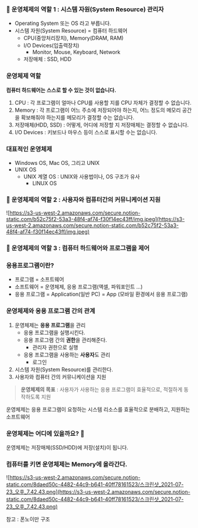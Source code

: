 ### 🎯 운영체제의 역할 1 : 시스템 자원(System Resource) 관리자

- Operating System 또는 OS 라고 부릅니다.
- 시스템 자원(System Resource) = 컴퓨터 하드웨어
    - CPU(중앙처리장치), Memory(DRAM, RAM)
    - I/O Devices(입출력장치)
        - Monitor, Mouse, Keyboard, Network
    - 저장매체 : SSD, HDD

### 운영체제 역할

**컴퓨터 하드웨어는 스스로 할 수 있는 것이 없습니다.** 

1. CPU : 각 프로그램이 얼마나 CPU를 사용할 지를 CPU 자체가 결정할 수 없습니다. 
2. Memory : 각 프로그램이 어느 주소에 저장되어야 하는지, 어느 정도의 메모리 공간을 확보해줘야 하는지를 메모리가 결정할 수는 없습니다. 
3. 저장매체(HDD, SSD) : 어떻게, 어디에 저장할 지 저장매체는 결정할 수 없습니다. 
4. I/O Devices : 키보드나 마우스 등이 스스로 표시할 수는 없습니다. 

### 대표적인 운영체제

- Windows OS, Mac OS, 그리고 UNIX
- UNIX OS
    - UNIX 계열 OS : UNIX와 사용법이나, OS 구조가 유사
        - LINUX OS

### 🎯 운영체제의 역할 2 : 사용자와 컴퓨터간의 커뮤니케이션 지원

![https://s3-us-west-2.amazonaws.com/secure.notion-static.com/b52c75f2-53a3-48f4-af74-f30f14ec43ff/img.jpeg](https://s3-us-west-2.amazonaws.com/secure.notion-static.com/b52c75f2-53a3-48f4-af74-f30f14ec43ff/img.jpeg)

### 🎯 운영체제의 역할 3 : 컴퓨터 하드웨어와 프로그램을 제어

### 응용프로그램이란?

- 프로그램 = 소프트웨어
- 소프트웨어 = 운영체제, 응용 프로그램(액셀, 파워포인트 ...)
- 응용 프로그램 = Application(일반 PC) = App (모바일 환경에서 응용 프로그램)

### 운영체제와 응용 프로그램 간의 관계

1. 운영체제는 **응용 프로그램**을 관리
    - 응용 프로그램을 실행시킨다.
    - 응용 프로그램 간의 **권한**을 관리해준다.
        - 관리자 권한으로 실행
    - 응용 프로그램을 사용하는 **사용자**도 관리
        - 로그인
2. 시스템 자원(System Resource)를 관리한다.
3. 사용자와 컴퓨터 간의 커뮤니케이션을 지원

> **운영체제의 목표** : 사용자가 사용하는 응용 프로그램이 효율적으로, 적절하게 동작하도록 지원

운영체제는 응용 프로그램이 요청하는 시스템 리소스를 효율적으로 분배하고, 지원하는 소프트웨어

### 운영체제는 어디에 있을까요? 👀

운영체제는 저장매체(SSD/HDD)에 저장(설치)이 됩니다. 

### 컴퓨터를 키면 운영체제는 Memory에 올라간다.

![https://s3-us-west-2.amazonaws.com/secure.notion-static.com/8daed50c-4482-44c9-b641-40ff78161523/스크린샷_2021-07-23_오후_7.42.43.png](https://s3-us-west-2.amazonaws.com/secure.notion-static.com/8daed50c-4482-44c9-b641-40ff78161523/스크린샷_2021-07-23_오후_7.42.43.png)

참고 : 폰노이만 구조
